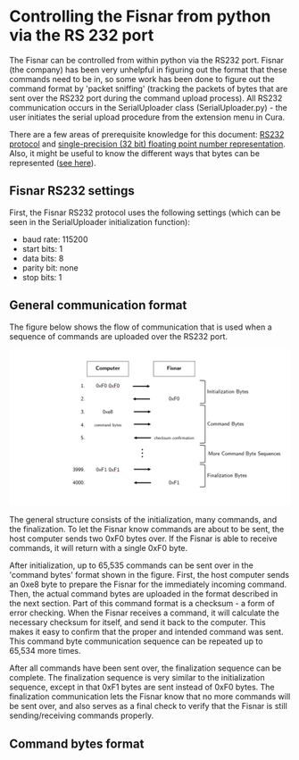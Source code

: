 # Controlling the Fisnar from python via the RS 232 port
The Fisnar can be controlled from within python via the RS232 port. Fisnar
(the company) has been very unhelpful in figuring out the format that these
commands need to be in, so some work has been done to figure out the command
format by 'packet sniffing' (tracking the packets of bytes that are sent over
the RS232 port during the command upload process). All RS232 communication occurs
in the SerialUploader class (SerialUploader.py) - the user initiates the serial
upload procedure from the extension menu in Cura.

There are a few areas of prerequisite knowledge for this document: [RS232 protocol](https://circuitdigest.com/article/rs232-serial-communication-protocol-basics-specifications#:~:text=RS232%20is%20a%20standard%20protocol,data%20exchange%20between%20the%20devices.)
and [single-precision (32 bit) floating point number representation](https://www.geeksforgeeks.org/ieee-standard-754-floating-point-numbers/).
Also, it might be useful to know the different ways that bytes can be represented
([see here](http://www.edu4java.com/en/concepts/hexadecimal-binary-number-byte-bit-word.html)).

## Fisnar RS232 settings
First, the Fisnar RS232 protocol uses the following settings (which can be seen
in the SerialUploader initialization function):
- baud rate: 115200
- start bits: 1
- data bits: 8
- parity bit: none
- stop bits: 1

## General communication format
The figure below shows the flow of communication that is used when a sequence
of commands are uploaded over the RS232 port.

![](doc_pics/RS232_comm_figure.png)

The general structure consists of the initialization, many commands,
and the finalization. To let the Fisnar know commands are about to be sent, the host computer sends two 0xF0 bytes over. If the Fisnar is able to receive commands, it will return with a single 0xF0 byte.

After initialization, up to 65,535 commands can be sent over in the 'command bytes' format shown in the figure. First, the host computer sends an 0xe8 byte to prepare the Fisnar for the immediately incoming command. Then, the actual command bytes are uploaded in the format described in the next section. Part of this command format is a checksum - a form of error checking. When the Fisnar receives a command, it will calculate the necessary checksum for itself, and send it back to the computer. This makes
it easy to confirm that the proper and intended command was sent. This command byte communication sequence can be repeated up to 65,534 more times.

After all commands have been sent over, the finalization sequence can be complete. The finalization sequence is very similar to the initialization sequence, except in that 0xF1 bytes are sent instead of 0xF0 bytes. The finalization communication lets the Fisnar know that no more commands will be sent over, and also serves as a final check to verify that the Fisnar is still sending/receiving commands properly.

## Command bytes format
